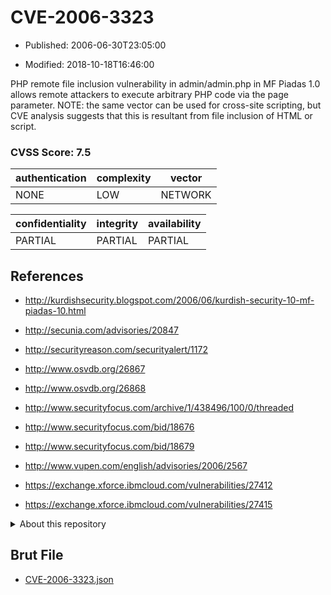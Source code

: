 # CVE-2006-3323

- Published: 2006-06-30T23:05:00

- Modified: 2018-10-18T16:46:00

PHP remote file inclusion vulnerability in admin/admin.php in MF Piadas 1.0 allows remote attackers to execute arbitrary PHP code via the page parameter.  NOTE: the same vector can be used for cross-site scripting, but CVE analysis suggests that this is resultant from file inclusion of HTML or script.

### CVSS Score: **7.5**

| authentication | complexity | vector |
| --- | --- | --- |
| NONE | LOW | NETWORK |

| confidentiality | integrity | availability |
| --- | --- | --- |
| PARTIAL | PARTIAL | PARTIAL |

## References

* http://kurdishsecurity.blogspot.com/2006/06/kurdish-security-10-mf-piadas-10.html

* http://secunia.com/advisories/20847

* http://securityreason.com/securityalert/1172

* http://www.osvdb.org/26867

* http://www.osvdb.org/26868

* http://www.securityfocus.com/archive/1/438496/100/0/threaded

* http://www.securityfocus.com/bid/18676

* http://www.securityfocus.com/bid/18679

* http://www.vupen.com/english/advisories/2006/2567

* https://exchange.xforce.ibmcloud.com/vulnerabilities/27412

* https://exchange.xforce.ibmcloud.com/vulnerabilities/27415

<details>
<summary>About this repository</summary> 

  This repository is part of the project [Live Hack CVE](https://github.com/Live-Hack-CVE). Main website can be found [www.live-hack.org](https://www.live-hack.org) 
  
  Made by [Sn0wAlice](https://github.com/Sn0wAlice) for the people that care about security and need to have a feed of the latest CVEs. Hope you enjoy it, don't forget to star the repo and follow me on [Twitter](https://twitter.com/Sn0wAlice) and [Github](https://github.com/Sn0wAlice). And that is my [personnal website](https://www.alice-snow.me/)

  - [Home Page](https://github.com/Live-Hack-CVE)
  - [Framework](https://github.com/Live-Hack-CVE/cve-framework)
  - [CVE database](https://github.com/Live-Hack-CVE/full_database)
  - [Changelog](https://github.com/Live-Hack-CVE/Changelog)
</details>

## Brut File

* [CVE-2006-3323.json](https://raw.githubusercontent.com/Live-Hack-CVE/full_database/main/cves/2006/CVE-2006-3323.json)

